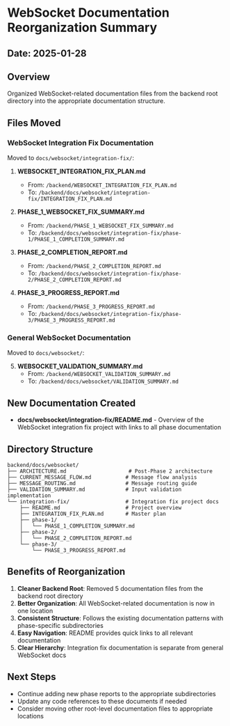 # WebSocket Documentation Reorganization Summary

## Date: 2025-01-28

## Overview
Organized WebSocket-related documentation files from the backend root directory into the appropriate documentation structure.

## Files Moved

### WebSocket Integration Fix Documentation
Moved to `docs/websocket/integration-fix/`:

1. **WEBSOCKET_INTEGRATION_FIX_PLAN.md**
   - From: `/backend/WEBSOCKET_INTEGRATION_FIX_PLAN.md`
   - To: `/backend/docs/websocket/integration-fix/INTEGRATION_FIX_PLAN.md`

2. **PHASE_1_WEBSOCKET_FIX_SUMMARY.md**
   - From: `/backend/PHASE_1_WEBSOCKET_FIX_SUMMARY.md`
   - To: `/backend/docs/websocket/integration-fix/phase-1/PHASE_1_COMPLETION_SUMMARY.md`

3. **PHASE_2_COMPLETION_REPORT.md**
   - From: `/backend/PHASE_2_COMPLETION_REPORT.md`
   - To: `/backend/docs/websocket/integration-fix/phase-2/PHASE_2_COMPLETION_REPORT.md`

4. **PHASE_3_PROGRESS_REPORT.md**
   - From: `/backend/PHASE_3_PROGRESS_REPORT.md`
   - To: `/backend/docs/websocket/integration-fix/phase-3/PHASE_3_PROGRESS_REPORT.md`

### General WebSocket Documentation
Moved to `docs/websocket/`:

5. **WEBSOCKET_VALIDATION_SUMMARY.md**
   - From: `/backend/WEBSOCKET_VALIDATION_SUMMARY.md`
   - To: `/backend/docs/websocket/VALIDATION_SUMMARY.md`

## New Documentation Created

- **docs/websocket/integration-fix/README.md** - Overview of the WebSocket integration fix project with links to all phase documentation

## Directory Structure

```
backend/docs/websocket/
├── ARCHITECTURE.md                    # Post-Phase 2 architecture
├── CURRENT_MESSAGE_FLOW.md           # Message flow analysis
├── MESSAGE_ROUTING.md                # Message routing guide
├── VALIDATION_SUMMARY.md             # Input validation implementation
└── integration-fix/                  # Integration fix project docs
    ├── README.md                     # Project overview
    ├── INTEGRATION_FIX_PLAN.md       # Master plan
    ├── phase-1/
    │   └── PHASE_1_COMPLETION_SUMMARY.md
    ├── phase-2/
    │   └── PHASE_2_COMPLETION_REPORT.md
    └── phase-3/
        └── PHASE_3_PROGRESS_REPORT.md
```

## Benefits of Reorganization

1. **Cleaner Backend Root**: Removed 5 documentation files from the backend root directory
2. **Better Organization**: All WebSocket-related documentation is now in one location
3. **Consistent Structure**: Follows the existing documentation patterns with phase-specific subdirectories
4. **Easy Navigation**: README provides quick links to all relevant documentation
5. **Clear Hierarchy**: Integration fix documentation is separate from general WebSocket docs

## Next Steps

- Continue adding new phase reports to the appropriate subdirectories
- Update any code references to these documents if needed
- Consider moving other root-level documentation files to appropriate locations